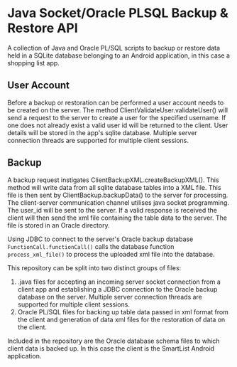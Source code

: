 # Java Socket/Oracle PLSQL Backup & Restore API

A collection of Java and Oracle PL/SQL scripts to backup or restore data held in a SQLite database belonging to an Android application, in this case a shopping list app.

## User Account

Before a backup or restoration can be performed a user account needs to be created on the server. The method ClientValidateUser.validateUser() will send a request to the server to create a user for the specified username. If one does not already exist a valid user id will be returned to the client. User details will be stored in the app's sqlite database. Multiple server connection threads are supported for multiple client sessions.

## Backup

A backup request instigates ClientBackupXML.createBackupXML(). This method will write data from all sqlite database tables into a XML file. This file is then sent by ClientBackup.backupData() to the server for processing. The client-server communication channel utilises java socket programming. The user_id will be sent to the server. If a valid response is received the client will then send the xml file containing the table data to the server. The file is stored in an Oracle directory.

Using JDBC to connect to the server's Oracle backup database `FunctionCall.functionCall()` calls the database function `process_xml_file()` to process the uploaded xml file into the database.

This repository can be split into two distinct groups of files:
1. .java files for accepting an incoming server socket connection from a client app and establishing a JDBC connection to the Oracle backup database on the server. Multiple server connection threads are supported for multiple client sessions.
2. Oracle PL/SQL files for backing up table data passed in xml format from the client and generation of data xml files for the restoration of data on the client.

Included in the repository are the Oracle database schema files to which client data is backed up. In this case the client is the SmartList Android application.
